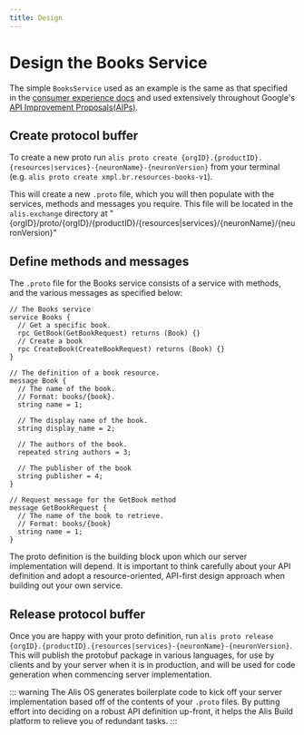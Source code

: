 ```yaml
---
title: Design
---
```


# Design the Books Service

The simple `BooksService` used as an example is the same as that specified in the [consumer experience docs](../getting-started/consumer-experience.md)
and used extensively throughout Google's [API Improvement Proposals(AIPs)](https://google.aip.dev/).

## Create protocol buffer

To create a new proto run `alis proto create {orgID}.{productID}.{resources|services}-{neuronName}-{neuronVersion}` from your terminal
(e.g. `alis proto create xmpl.br.resources-books-v1`).

This will create a new `.proto` file, which you will then populate with the services, methods and messages you require.
This file will be located in the `alis.exchange` directory at "{orgID}/proto/{orgID}/{productID}/{resources|services}/{neuronName}/{neuronVersion}"

## Define methods and messages

The `.proto` file for the Books service consists of a service with methods, and the various messages as specified below:
```
// The Books service
service Books {
  // Get a specific book.
  rpc GetBook(GetBookRequest) returns (Book) {}
  // Create a book
  rpc CreateBook(CreateBookRequest) returns (Book) {}
}

// The definition of a book resource.
message Book {
  // The name of the book.
  // Format: books/{book}.
  string name = 1;

  // The display name of the book.
  string display_name = 2;

  // The authors of the book.
  repeated string authors = 3;

  // The publisher of the book
  string publisher = 4;
}

// Request message for the GetBook method
message GetBookRequest {
  // The name of the book to retrieve.
  // Format: books/{book}
  string name = 1;
}
```

The proto definition is the building block upon which our server implementation will depend. It is important to think carefully about your API definition
and adopt a resource-oriented, API-first design approach when building out your own service.

## Release protocol buffer

Once you are happy with your proto definition, run `alis proto release {orgID}.{productID}.{resources|services}-{neuronName}-{neuronVersion}`. This will
publish the protobuf package in various languages, for use by clients and by your server when it is in production, and will be used for code generation when commencing server implementation.

::: warning
The Alis OS generates boilerplate code to kick off your server implementation based off of the contents of your `.proto` files. By putting effort into deciding on a robust API definition up-front,
it helps the Alis Build platform to relieve you of redundant tasks.
:::

